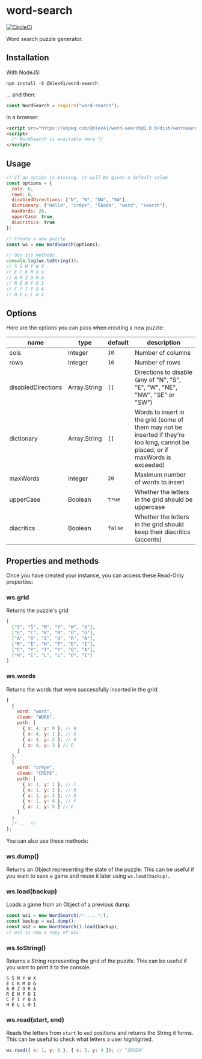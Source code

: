 # word-search

[![CircleCI](https://circleci.com/gh/blex41/word-search.svg?style=shield&circle-token=023915fcedc167ece1538752991e2df6d1f5f876)](https://circleci.com/gh/blex41/word-search)

Word search puzzle generator.

## Installation

With NodeJS:

    npm install -S @blex41/word-search

... and then:

```javascript
const WordSearch = require("word-search");
```

In a browser:

```html
<script src="https://unpkg.com/@blex41/word-search@1.0.0/dist/wordsearch.min.js"></script>
<script>
  /* WordSearch is available here */
</script>
```

## Usage

```javascript
// If an option is missing, it will be given a default value
const options = {
  cols: 6,
  rows: 6,
  disabledDirections: ["N", "W", "NW", "SW"],
  dictionary: ["Hello", "crêpe", "Škoda", "word", "search"],
  maxWords: 20,
  upperCase: true,
  diacritics: true
};

// Create a new puzzle
const ws = new WordSearch(options);

// Use its methods
console.log(ws.toString());
// S Š M Y W X
// E C K M O G
// A R Z O R A
// R Ê N F D I
// C P I Y Q A
// H E L L O I
```

## Options

Here are the options you can pass when creating a new puzzle:

| name               | type         | default | description                                                                                                                      |
| ------------------ | ------------ | ------- | -------------------------------------------------------------------------------------------------------------------------------- |
| cols               | Integer      | `10`    | Number of columns                                                                                                                |
| rows               | Integer      | `10`    | Number of rows                                                                                                                   |
| disabledDirections | Array.String | `[]`    | Directions to disable (any of "N", "S", "E", "W", "NE", "NW", "SE" or "SW")                                                      |
| dictionary         | Array.String | `[]`    | Words to insert in the grid (some of them may not be inserted if they're too long, cannot be placed, or if maxWords is exceeded) |
| maxWords           | Integer      | `20`    | Maximum number of words to insert                                                                                                |
| upperCase          | Boolean      | `true`  | Whether the letters in the grid should be uppercase                                                                              |
| diacritics         | Boolean      | `false` | Whether the letters in the grid should keep their diacritics (accents)                                                           |

## Properties and methods

Once you have created your instance, you can access these Read-Only properties:

### ws.grid

Returns the puzzle's grid

```json
[
  ["S", "Š", "M", "Y", "W", "X"],
  ["E", "C", "K", "M", "O", "G"],
  ["A", "R", "Z", "O", "R", "A"],
  ["R", "Ê", "N", "F", "D", "I"],
  ["C", "P", "I", "Y", "Q", "A"],
  ["H", "E", "L", "L", "O", "I"]
]
```

### ws.words

Returns the words that were successfully inserted in the grid:

```javascript
[
  {
    word: "word",
    clean: "WORD",
    path: [
      { x: 4, y: 0 }, // W
      { x: 4, y: 1 }, // O
      { x: 4, y: 2 }, // R
      { x: 4, y: 3 } // D
    ]
  },
  {
    word: "crêpe",
    clean: "CRÊPE",
    path: [
      { x: 1, y: 1 }, // C
      { x: 1, y: 2 }, // R
      { x: 1, y: 3 }, // Ê
      { x: 1, y: 4 }, // P
      { x: 1, y: 5 } // E
    ]
  }
  /* ... */
];
```

You can also use these methods:

### ws.dump()

Returns an Object representing the state of the puzzle. This can be useful if you want to save a game and reuse it later using `ws.load(backup)`.

### ws.load(backup)

Loads a game from an Object of a previous dump.

```javascript
const ws1 = new WordSearch(/* ... */);
const backup = ws1.dump();
const ws2 = new WordSearch().load(backup);
// ws2 is now a copy of ws1
```

### ws.toString()

Returns a String representing the grid of the puzzle. This can be useful if you want to print it to the console.

    S Š M Y W X
    E C K M O G
    A R Z O R A
    R Ê N F D I
    C P I Y Q A
    H E L L O I

### ws.read(start, end)

Reads the letters from `start` to `end` positions and returns the String it forms. This can be useful to check what letters a user highlighted.

```javascript
ws.read({ x: 1, y: 0 }, { x: 5, y: 4 }); // "ŠKODA"
```
